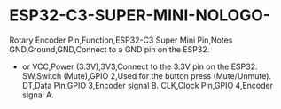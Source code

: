 # ESP32-C3-SUPER-MINI-NOLOGO-

Rotary Encoder Pin,Function,ESP32-C3 Super Mini Pin,Notes
GND,Ground,GND,Connect to a GND pin on the ESP32.
+ or VCC,Power (3.3V),3V3,Connect to the 3.3V pin on the ESP32.
SW,Switch (Mute),GPIO 2,Used for the button press (Mute/Unmute).
DT,Data Pin,GPIO 3,Encoder signal B.
CLK,Clock Pin,GPIO 4,Encoder signal A.
